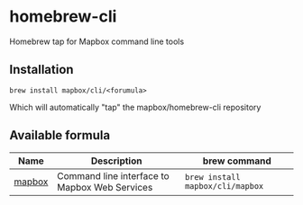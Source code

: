 # homebrew-cli

Homebrew tap for Mapbox command line tools

## Installation

```
brew install mapbox/cli/<forumula>
```

Which will automatically "tap" the mapbox/homebrew-cli repository

## Available formula

| Name                                              | Description                                   | brew command                     |
|---------------------------------------------------|-----------------------------------------------|----------------------------------|
| [mapbox](https://github.com/mapbox/mapbox-cli-py) | Command line interface to Mapbox Web Services | `brew install mapbox/cli/mapbox` |
